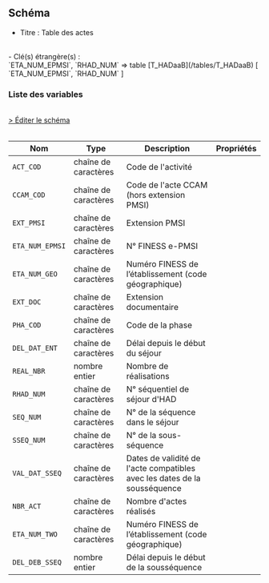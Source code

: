 ## Schéma

- Titre : Table des actes
<br />
- Clé(s) étrangère(s) : <br />
`ETA_NUM_EPMSI`, `RHAD_NUM` => table [T_HADaaB](/tables/T_HADaaB) [ `ETA_NUM_EPMSI`, `RHAD_NUM` ]<br />

### Liste des variables
<br />
<div>
    <a href="https://gitlab.com/healthdatahub/schema-snds/edit/master/schemas/PMSI%20HAD/T_HADaaA.json"  
    arget="_blank" rel="noopener noreferrer">> Éditer le schéma</a>
    <OutboundLink />
</div>
<br />

Nom|Type|Description|Propriétés
-|-|-|-
`ACT_COD`|chaîne de caractères|Code de l&#x27;activité||
`CCAM_COD`|chaîne de caractères|Code de l&#x27;acte CCAM (hors extension PMSI)||
`EXT_PMSI`|chaîne de caractères|Extension PMSI||
`ETA_NUM_EPMSI`|chaîne de caractères|N° FINESS e-PMSI||
`ETA_NUM_GEO`|chaîne de caractères|Numéro FINESS de l’établissement (code géographique)||
`EXT_DOC`|chaîne de caractères|Extension documentaire||
`PHA_COD`|chaîne de caractères|Code de la phase||
`DEL_DAT_ENT`|chaîne de caractères|Délai depuis le début du séjour||
`REAL_NBR`|nombre entier|Nombre de réalisations||
`RHAD_NUM`|chaîne de caractères|N° séquentiel de séjour d&#x27;HAD||
`SEQ_NUM`|chaîne de caractères|N° de la séquence dans le séjour||
`SSEQ_NUM`|chaîne de caractères|N° de la sous-séquence||
`VAL_DAT_SSEQ`|chaîne de caractères|Dates de validité de l&#x27;acte compatibles avec les dates de la sousséquence||
`NBR_ACT`|chaîne de caractères|Nombre d&#x27;actes réalisés ||
`ETA_NUM_TWO`|chaîne de caractères|Numéro FINESS de l’établissement (code géographique)||
`DEL_DEB_SSEQ`|nombre entier|Délai depuis le début de la sousséquence||

